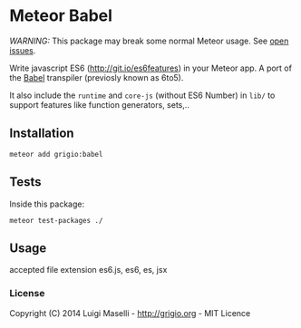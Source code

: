 # Meteor Babel

*WARNING:* This package may break some normal Meteor usage. See [open issues](https://github.com/grigio/meteor-babel/issues?q=is%3Aopen).

Write javascript ES6 (http://git.io/es6features) in your Meteor app. A port of the [Babel](https://babeljs.io) transpiler (previosly known as 6to5).

It also include the `runtime` and `core-js` (without ES6 Number) in `lib/` to support features like function generators, sets,..
 
## Installation
 
```
meteor add grigio:babel
```

## Tests

Inside this package:

```
meteor test-packages ./
```

## Usage
 
accepted file extension es6.js, es6, es, jsx

### License

Copyright (C) 2014 Luigi Maselli - http://grigio.org - MIT Licence
